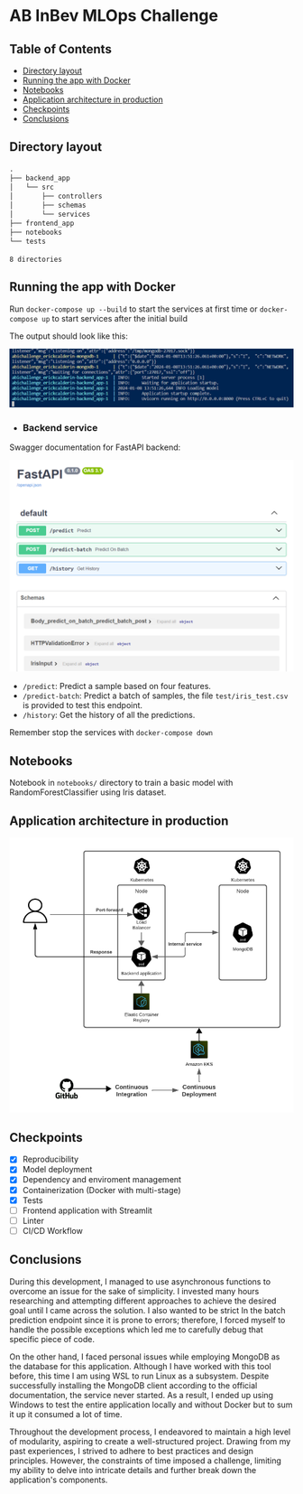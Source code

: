 # AB InBev MLOps Challenge

## Table of Contents

<!--ts-->
* [Directory layout](#directory-layout)
* [Running the app with Docker](#running-the-app-with-docker)
* [Notebooks](#notebooks)
* [Application architecture in production](#application-architecture-in-production)
* [Checkpoints](#checkpoints)
* [Conclusions](#conclusions)
<!--te-->

## Directory layout

```
.
├── backend_app
│   └── src
│       ├── controllers
│       ├── schemas
│       └── services
├── frontend_app
├── notebooks
└── tests

8 directories

```

## Running the app with Docker

Run `docker-compose up --build` to start the services at first time or `docker-compose up` to start services after the initial build

The output should look like this:

![Alt text](./images/docker_output.png)

* ### Backend service

Swagger documentation for FastAPI backend:

![Alt text](./images/swagger.png)

* `/predict`: Predict a sample based on four features.
* `/predict-batch`: Predict a batch of samples, the file `test/iris_test.csv` is provided to test this endpoint.
* `/history`: Get the history of all the predictions.

Remember stop the services with `docker-compose down`

## Notebooks

Notebook in `notebooks/` directory to train a basic model with RandomForestClassifier using Iris dataset.

## Application architecture in production

![Alt text](./images/architecture.png)

## Checkpoints

- [x] Reproducibility
- [x] Model deployment
- [x] Dependency and enviroment management
- [x] Containerization (Docker with multi-stage)
- [x] Tests
- [ ] Frontend application with Streamlit
- [ ] Linter
- [ ] CI/CD Workflow

## Conclusions

During this development, I managed to use asynchronous functions to overcome an issue for the sake of simplicity. I invested many hours researching and attempting different approaches to achieve the desired goal until I came across the solution. I also wanted to be strict In the batch prediction endpoint since it is prone to errors; therefore, I forced myself to handle the possible exceptions which led me to carefully debug that specific piece of code.

On the other hand, I faced personal issues while employing MongoDB as the database for this application. Although I have worked with this tool before, this time I am using WSL to run Linux as a subsystem. Despite successfully installing the MongoDB client according to the official documentation, the service never started. As a result, I ended up using Windows to test the entire application locally and without Docker but to sum it up it consumed a lot of time.

Throughout the development process, I endeavored to maintain a high level of modularity, aspiring to create a well-structured project. Drawing from my past experiences, I strived to adhere to best practices and design principles. However, the constraints of time imposed a challenge, limiting my ability to delve into intricate details and further break down the application's components.
